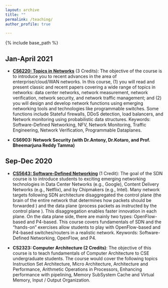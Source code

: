 ```yaml
---
layout: archive
title: ""
permalink: /teaching/
author_profile: true

---
```


{% include base_path %}

## Jan-April 2021
* **[CS6220: Topics in Networks](2021-TN)** (3 Credits): The objective of the course is to introduce you to recent advances in the area of enterprise/cloud/WAN networks. In this course, (1) you will read and present classic and recent papers covering a wide range of topics in networks: data center networks, network measurement, network verification, network security, and network traffic management; and (2) you will design and develop network functions using emerging networking tools and technologies like programmable switches. Some functions include Stateful firewalls, DDoS detection, load balancers, and Network monitoring using probabilistic data structures. Keywords: Software-Defined Networking, NFV, Network Monitoring, Traffic Engineering, Network Verification, Programmable Dataplanes.

* **CS6903: Network Security (with Dr.Antony, Dr.Kotaro, and Prof. Bheemarjuna Reddy Tamma)**

## Sep-Dec 2020
* **[CS5643: Software-Defined Networking](https://docs.google.com/document/d/1GBhe-sUZfkNTAWgd8Vv3pVKAOwhoCt6HmFlQZdndRNg/edit?usp=sharing)** (1 Credit): The goal of the SDN course is to introduce students to exciting emerging networking technologies in Data Center Networks (e.g., Google), Content Delivery Networks (e.g., Netflix), and by Chipmakers (e.g., Intel). Many network targets following SDN architecture disaggregated the control plane (the brain of the entire network that determines how packets should be forwarded ) and the data plane (process packets as instructed by the control plane ). This disaggregation enables faster innovation in each plane. On the data plane side, there are mainly two types: OpenFlow-based and P4-based. This course covers fundamentals of SDN and the “hands-on” exercises allow students to play with OpenFlow-based and P4-based switches/routers in a realistic network. Keywords: Software-Defined Networking, OpenFlow, and P4.  

* **CS2323: Computer Architecture (2 Credits)**: The objective of this course is to teach fundamentals of Computer Architecture to CSE undergraduate students. The course would cover the following topics Instruction Set Architecture, Micro Architecture, Architecture and Performance, Arithmetic Operations in Processors, Enhancing performance with pipelining, Memory SubSystem Cache and Virtual Memory, Input / Output Organization.
  